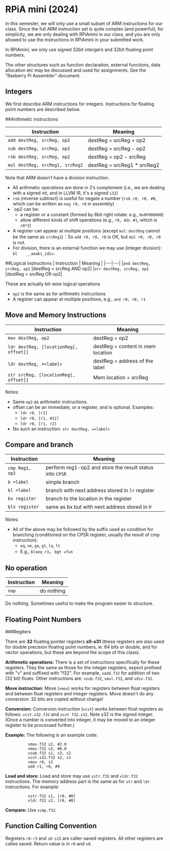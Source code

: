 # RPiA mini (2024)

In this semester, we will only use a small subset of ARM instructions for our class. Since the full ARM instruction set is quite complex (and powerful), for simplicity, we are only dealing with RPiAmini in our class, and you are only allowed to use the instructions in RPiAmini in your submitted work.

In RPiAmini, we only use signed 32bit intergers and 32bit floating point numbers.

The other structures such as function declaration, external functions, data allocation etc may be discussed and used for assignments. See the "Rasberry Pi Assembler" document.

## Integers

We first describe ARM instructions for integers. Instructions for floating point numbers are described below.

##Arithmetic instructions


|  Instruction |   Meaning | 
|---|---|
|`add destReg, srcReg, op2` | destReg = srcReg + op2 |
|`sub destReg, srcReg, op2` | destReg = srcReg - op2 |
|`rsb destReg, srcReg, op2` | destReg = op2 - srcReg |
|`mul destReg, srcReg1, srcReg2` | destReg = srcReg1 * srcReg2 |

Note that ARM doesn’t have a division instruction.

* All arithmetic operations are done in 2’s complement (i.e., we are dealing with a signed int, and in LLVM IR, it's a signed `i32`)
* `rsb` (reverse subtract) is useful for negate a number (`rsb r0, r0, #0`, which can be written as `neg r0, r0` in assembly)
* `op2 can be:
	* a register or a <imm8m> constant (formed by 8bit right rotate: e.g., `0x0F000000`) 
	* allow different kinds of shift operations (e.g., `r0, ASL #1`, which is `r0*2`)
* A register can appear at multiple positions (except `mul`: `destReg` cannot be the same as `srcReg1`)：So `add r0, r0, r0` is OK, but `mul r0, r0, r0` is not.
* For division, there is an external function we may use (integer division): `bl    __aeabi_idiv`.

##Logical instructions
|  Instruction |   Meaning | 
|---|---|
|`and destReg, srcReg, op2` |destReg = srcReg AND op2|
|`orr destReg, srcReg, op2` |destReg = srcReg OR op2|

These are actually bit-wise logical operations

* `op2` is the same as for arithmetic instructions
* A register can appear at multiple positions, e.g., `and r0, r0, r1`

## Move and Memory Instructions
|  Instruction |   Meaning | 
|---|---|
| `mov destReg, op2` | destReg = op2 |
| `ldr destReg, [locationReg[, offset]]` |  destReg = content in mem location |
|`ldr destReg, =<label>` | destReg = address of the label |
|`str srcReg, [locationReg[, offset]]` | Mem location = srcReg |

Notes:

* Same `op2` as arithmetic instructions.
* offset can be an immediate, or a register, and is optional. Examples:
	* `ldr r0, [r1]`
	* `ldr r0, [r1, #12]`
	* `ldr r0, [r1, r2]`
* No such an instruction: `str destReg, =<label>`

## Compare and branch

|  Instruction |   Meaning | 
|---|---|
| `cmp Reg1, op2`| perform reg1-op2 and store the result status into `CPSR` |
| `b =label` | simple branch |
| `bl =label` | branch with next address stored in `lr` register |
| `bx register` | branch to the location in the register |
| `blx register` |  same as bx but with next address stored in lr |

Notes:

* All of the above may be followed by the suffix used as condition for branching (conditioned on the CPSR register, usually the result of cmp instruction):
	* `eq`, `ne`, `ge`, `gt`, `le`, `lt`
	* E.g., `blxeq r3`， `bgt =fun`

## No operation

|  Instruction |   Meaning | 
|---|---|
| `nop` | do nothing |

Do nothing. Sometimes useful to make the program easier to structure.

## Floating Point Numbers

###Regiters

There are **32** floating pointer registers **s0-s31** (these registers are also used for double precision floating point numbers, ie. 64 bits or double, and for vector operations, but these are beyond the scope of this class).

**Arithmetic operations:** There is a set of instructions specifically for these registers. They the same as those for the integer registers, expect prefixed with "v" and suffixed with "f32". For example, `vadd.f32` for addition of two (32 bit) floats. Other instructions are: `vsub.f32`, `vmul.f32`, and `vdiv.f32`. 

**Move instruction:** Move (`vmov`) works for registers between float registers and between float registers and integer registers. Move doesn't do any conversion: 32 bits are copied without change!

**Conversion:** Conversion instruction (`vcvt`) works between float registers as follows: `vcvt.s32.f32` and `vcvt f32.s32`. Note s32 is the signed integer. (Once a number is converted into integer, it may be moved to an integer register to be processed further.)

**Example:** The following is an example code:

```
          vmov.f32 s2, #2.0
          vmov.f32 s3, #8.0
          vsub.f32 s1, s3, s2
          vcvt.s32.f32 s2, s1
          vmov r0, s2
          add r1, r0, #9
```

**Load and store:** Load and store may use `vstr.f32` and `vldr.f32` instructions. The memory address part is the same as for `str` and `ldr` instructions. For example:

```
          vstr.f32 s1, [r0, #8]
          vldr.f32 s2, [r0, #8]
```

**Compare:** Use `vcmp.f32`.

## Function Calling Convention

Registers `r0-r3` and `s0-s15` are caller-saved registers. All other registers are callee saved. Return value is in `r0` and `s0`. 


